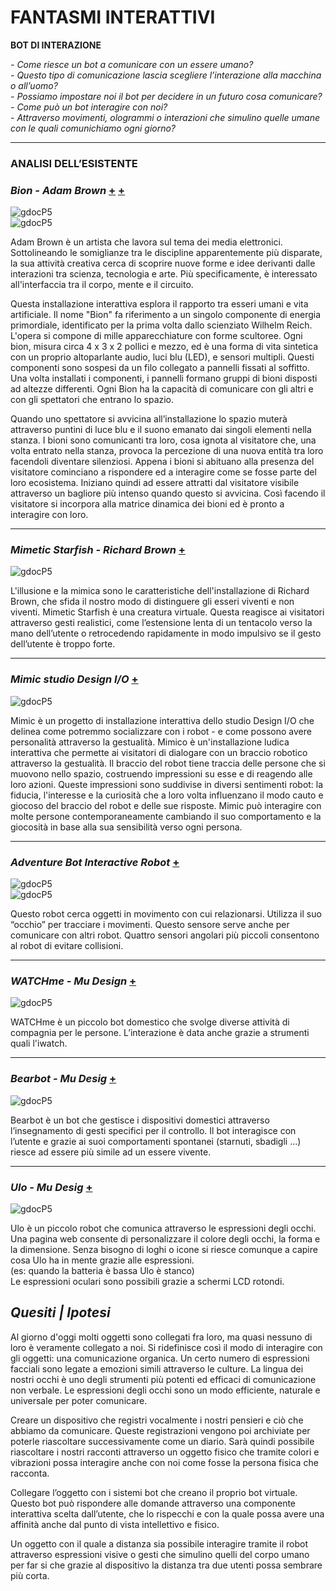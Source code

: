 # FANTASMI INTERATTIVI 


**BOT DI INTERAZIONE**   

*- Come riesce un bot a comunicare con un essere umano?*   
*- Questo tipo di comunicazione lascia scegliere l’interazione alla macchina o all’uomo?*   
*- Possiamo impostare noi il bot per decidere in un futuro cosa comunicare?*   
*- Come può un bot interagire con noi?*     
*- Attraverso movimenti, ologrammi o interazioni che simulino quelle umane con le quali comunichiamo ogni giorno?*   

****

### ANALISI DELL’ESISTENTE

### *Bion - Adam Brown*  [+](http://adamwbrown.net/projects-2/bion-home/bion-sensor-networks/) [+](https://www.youtube.com/watch?v=aM2r08Zmm9s)<br>
![gdocP5](http://i.imgur.com/lDio5kV.jpg)<br>
![gdocP5](http://i.imgur.com/8bSCxfN.jpg)<br>

Adam Brown è un artista che lavora sul tema dei media elettronici. Sottolineando le somiglianze tra le discipline 
apparentemente più disparate, la sua attività creativa cerca di scoprire nuove forme e idee derivanti dalle interazioni 
tra scienza, tecnologia e arte. Più specificamente, è interessato all'interfaccia tra il corpo, mente e il circuito. 

Questa installazione interattiva esplora il rapporto tra esseri umani e vita artificiale. 
Il nome "Bion" fa riferimento a un singolo componente di energia primordiale, identificato per la prima volta 
dallo scienziato Wilhelm Reich. L'opera si compone di mille apparecchiature con forme scultoree. Ogni bion, 
misura circa 4 x 3 x 2 pollici e mezzo, ed è una forma di vita sintetica con un proprio altoparlante audio, 
luci blu (LED), e sensori multipli. Questi componenti sono sospesi da un filo collegato a pannelli fissati al soffitto. 
Una volta installati i componenti, i pannelli formano gruppi di bioni disposti ad altezze differenti. 
Ogni Bion ha la capacità di comunicare con gli altri e con gli spettatori che entrano lo spazio.

Quando uno spettatore si avvicina all’installazione lo spazio muterà attraverso puntini di luce blu 
e il suono emanato dai singoli elementi nella stanza.
I bioni sono comunicanti tra loro, cosa ignota al visitatore che, una volta entrato nella stanza, 
provoca la percezione di una nuova entità tra loro facendoli diventare silenziosi. 
Appena i bioni si abituano alla presenza del visitatore cominciano 
a rispondere ed a interagire come se fosse parte del loro ecosistema. Iniziano quindi ad essere 
attratti dal visitatore visibile attraverso un bagliore più intenso quando questo si avvicina. 
Così facendo il visitatore si incorpora alla matrice dinamica dei bioni ed è pronto a interagire con loro.

***    

### *Mimetic Starfish - Richard Brown* [+](https://www.youtube.com/watch?v=W1z2wk4rSYY) 
![gdocP5](http://i.imgur.com/w7Q5hi8.jpg)<br>

L'illusione e la mimica sono le caratteristiche dell'installazione di Richard Brown, che sfida il nostro modo di distinguere 
gli esseri viventi e non viventi.
Mimetic Starfish è una creatura virtuale. Questa reagisce ai visitatori attraverso gesti realistici, 
come l’estensione lenta di un tentacolo verso la mano dell’utente o retrocedendo rapidamente in modo 
impulsivo se il gesto dell’utente è troppo forte.

***    

### *Mimic studio Design I/O* [+](http://design-io.com/projects/Mimic/) 
![gdocP5](http://i.imgur.com/nsxkV26.jpg)<br>

Mimic è un progetto di installazione interattiva dello studio Design I/O che delinea 
come potremmo socializzare con i robot - e come possono avere personalità attraverso la gestualità.
Mimico è un'installazione ludica interattiva che permette ai visitatori di dialogare 
con un braccio robotico attraverso la gestualità. Il braccio del robot tiene traccia delle persone che si muovono 
nello spazio, costruendo impressioni su esse e di reagendo alle loro azioni. 
Queste impressioni sono suddivise in diversi sentimenti robot: la fiducia, l'interesse e la curiosità 
che a loro volta influenzano il modo cauto e giocoso del braccio del robot e delle sue risposte. 
Mimic può interagire con molte persone contemporaneamente cambiando il suo comportamento e la giocosità 
in base alla sua sensibilità verso ogni persona. 

***    

### *Adventure Bot Interactive Robot* [+](https://www.youtube.com/watch?v=JFBYWgcHiRE)     

![gdocP5](http://i.imgur.com/zgwTpPc.jpg)<br>
![gdocP5](http://i.imgur.com/WYPL37t.jpg)<br>

Questo robot cerca oggetti in movimento con cui relazionarsi. 
Utilizza il suo “occhio” per tracciare i movimenti. 
Questo sensore serve anche per comunicare con altri robot. 
Quattro sensori angolari più piccoli consentono al robot di evitare collisioni. 

***   

### *WATCHme - Mu Design* [+](http://mu-design.lu/watchme/)  

![gdocP5](http://i.imgur.com/jZTjPJr.jpg)<br>

WATCHme è un piccolo bot domestico che svolge diverse attività di compagnia per le persone.
L’interazione è data anche grazie a strumenti quali l'iwatch.

***   

### *Bearbot - Mu Desig* [+](http://mu-design.lu/bearbot-infos/)  

![gdocP5](http://i.imgur.com/90u6wfJ.jpg)<br>

Bearbot è un bot che gestisce i dispositivi domestici attraverso l’insegnamento di gesti specifici per il controllo.
Il bot interagisce con l’utente e grazie ai suoi comportamenti spontanei (starnuti, sbadigli ...) riesce ad essere 
più simile ad un essere vivente.

****   

### *Ulo - Mu Desig* [+](http://mu-design.lu/ulo)  

![gdocP5](http://i.imgur.com/qoNa8c2.jpg)<br>

Ulo è un piccolo robot che comunica attraverso le espressioni degli occhi. 
Una pagina web consente di personalizzare il colore degli occhi, la forma e la dimensione.
Senza bisogno di loghi o icone si riesce comunque a capire cosa Ulo ha in mente grazie alle espressioni.       
(es: quando la batteria è bassa Ulo è stanco)     
Le espressioni oculari sono possibili grazie a schermi LCD rotondi.      


## *Quesiti | Ipotesi*  

Al giorno d'oggi molti oggetti sono collegati fra loro, ma quasi nessuno di loro è veramente collegato a noi.
Si ridefinisce così il modo di interagire con gli oggetti: una comunicazione organica.
Un certo numero di espressioni facciali sono legate a emozioni simili attraverso le culture. 
La lingua dei nostri occhi è uno degli strumenti più potenti ed efficaci di comunicazione non verbale.
Le espressioni degli occhi sono un modo efficiente, naturale e universale per poter comunicare.  
    
Creare un dispositivo che registri vocalmente i nostri pensieri e ciò che abbiamo da comunicare.
Queste registrazioni vengono poi archiviate per poterle riascoltare successivamente come un diario. 
Sarà quindi possibile riascoltare i nostri racconti attraverso un oggetto fisico che tramite colori 
e vibrazioni possa interagire anche con noi come fosse la persona fisica che racconta.

Collegare l’oggetto con i sistemi bot che creano il proprio bot virtuale. 
Questo bot può rispondere alle domande attraverso una componente interattiva scelta 
dall’utente, che lo rispecchi e con la quale possa avere una affinità anche 
dal punto di vista intellettivo e fisico.

Un oggetto con il quale a distanza sia possibile interagire tramite il robot attraverso espressioni 
visive o gesti che simulino quelli del corpo umano per far si che grazie al dispositivo 
la distanza tra due utenti possa sembrare più corta.
